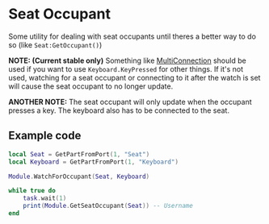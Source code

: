 # Seat Occupant
Some utility for dealing with seat occupants until theres a better way to do so (like `Seat:GetOccupant()`)

**NOTE: (Current stable only)** Something like [MultiConnection](https://github.com/sweetboss12512/Waste-of-Space-Libraries/tree/main/src/MultiConnection) should be used if you want to use `Keyboard.KeyPressed`
for other things. If it's not used, watching for a seat occupant or connecting to it after the watch is set will cause the seat occupant to no longer update.

**ANOTHER NOTE:** The seat occupant will only update when the occupant presses a key. The keyboard also has to be connected to the seat.

## Example code
```lua
local Seat = GetPartFromPort(1, "Seat")
local Keyboard = GetPartFromPort(1, "Keyboard")

Module.WatchForOccupant(Seat, Keyboard)

while true do
    task.wait(1)
    print(Module.GetSeatOccupant(Seat)) -- Username
end
```
